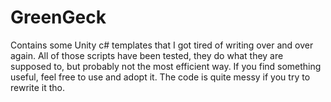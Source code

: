 # GreenGeck
Contains some Unity c# templates that I got tired of writing over and over again. All of those scripts have been tested, they do what they are supposed to, but probably not the most efficient way.
If you find something useful, feel free to use and adopt it. 
The code is quite messy if you try to rewrite it tho.
